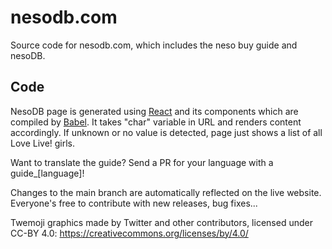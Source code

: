 # nesodb.com
Source code for nesodb.com, which includes the neso buy guide and nesoDB. 
## Code
NesoDB page is generated using [React](https://reactjs.org/) and its components which are compiled by [Babel](https://babeljs.io/). It takes "char" variable in URL and renders content accordingly. If unknown or no value is detected, page just shows a list of all Love Live! girls.

Want to translate the guide? Send a PR for your language with a guide_[language]!

Changes to the main branch are automatically reflected on the live website. Everyone's free to contribute with new releases, bug fixes...

Twemoji graphics made by Twitter and other contributors, licensed under CC-BY 4.0: https://creativecommons.org/licenses/by/4.0/